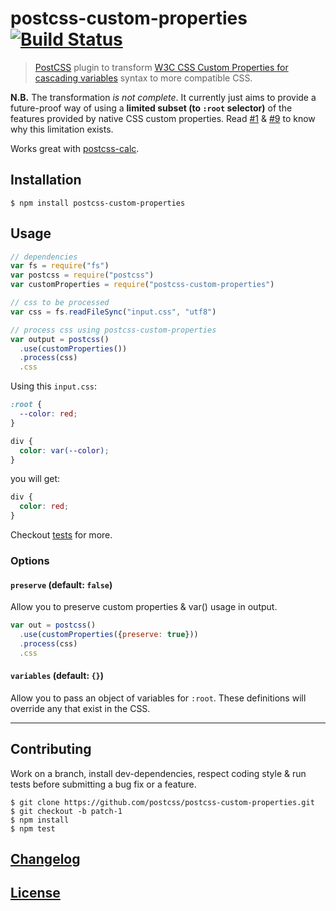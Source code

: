 # postcss-custom-properties [![Build Status](https://travis-ci.org/postcss/postcss-custom-properties.png)](https://travis-ci.org/postcss/postcss-custom-properties)

> [PostCSS](https://github.com/postcss/postcss) plugin to transform [W3C CSS Custom Properties for cascading variables](http://www.w3.org/TR/css-variables/) syntax to more compatible CSS.

**N.B.** The transformation _is not complete_. It currently just aims to provide a future-proof way of using a **limited subset (to `:root` selector)** of the features provided by native CSS custom properties. Read [#1](https://github.com/postcss/postcss-custom-properties/issues/1) & [#9](https://github.com/postcss/postcss-custom-properties/issues/9) to know why this limitation exists.

Works great with [postcss-calc](https://github.com/postcss/postcss-calc).

## Installation

    $ npm install postcss-custom-properties

## Usage

```js
// dependencies
var fs = require("fs")
var postcss = require("postcss")
var customProperties = require("postcss-custom-properties")

// css to be processed
var css = fs.readFileSync("input.css", "utf8")

// process css using postcss-custom-properties
var output = postcss()
  .use(customProperties())
  .process(css)
  .css
```

Using this `input.css`:

```css
:root {
  --color: red;
}

div {
  color: var(--color);
}
```

you will get:

```css
div {
  color: red;
}
```

Checkout [tests](test) for more.

### Options

#### `preserve` (default: `false`)

Allow you to preserve custom properties & var() usage in output.

```js
var out = postcss()
  .use(customProperties({preserve: true}))
  .process(css)
  .css
```

#### `variables` (default: `{}`)

Allow you to pass an object of variables for `:root`. These definitions will override any that exist in the CSS.

---

## Contributing

Work on a branch, install dev-dependencies, respect coding style & run tests before submitting a bug fix or a feature.

    $ git clone https://github.com/postcss/postcss-custom-properties.git
    $ git checkout -b patch-1
    $ npm install
    $ npm test

## [Changelog](CHANGELOG.md)

## [License](LICENSE)
